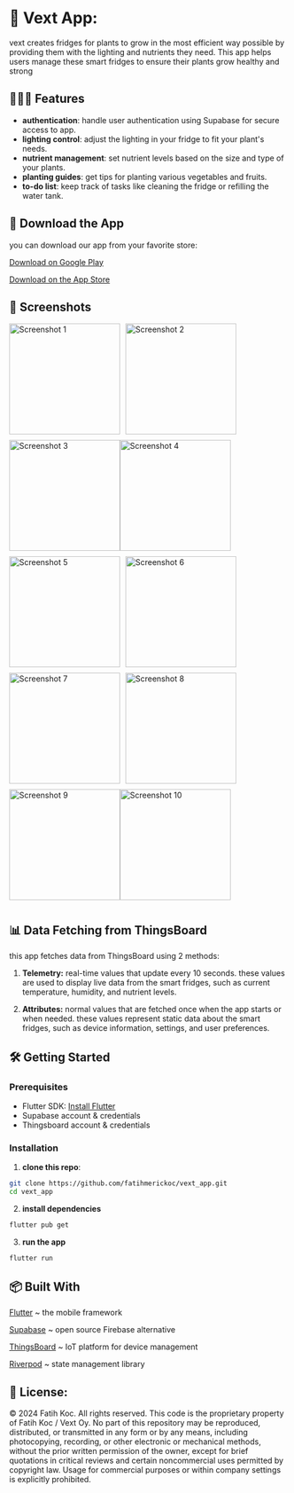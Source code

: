 # 🌱 Vext App:
vext creates fridges for plants to grow in the most efficient way possible by providing them with the lighting and nutrients they need. This app helps users manage these smart fridges to ensure their plants grow healthy and strong

## 👩🏽‍🍳 Features
- **authentication**: handle user authentication using Supabase for secure access to app.
- **lighting control**: adjust the lighting in your fridge to fit your plant's needs.
- **nutrient management**: set nutrient levels based on the size and type of your plants.
- **planting guides**: get tips for planting various vegetables and fruits.
- **to-do list**: keep track of tasks like cleaning the fridge or refilling the water tank.

## 📱 Download the App
you can download our app from your favorite store:

[Download on Google Play](https://play.google.com/store/apps/details?id=fi.vext.vextapp&hl=en)

[Download on the App Store](https://apps.apple.com/fi/app/vext/id6689519150?l=fi)

## 📸 Screenshots
<div style="display: flex; flex-wrap: wrap;">
  <img src="https://github.com/user-attachments/assets/12039585-8724-45ce-bc3b-daa3c1b8c502" alt="Screenshot 1" width="200" style="margin-right: 10px; margin-bottom: 10px;">
  <img src="https://github.com/user-attachments/assets/5164d43c-7ab5-4984-aa20-ad023bab97d2" alt="Screenshot 2" width="200" style="margin-right: 10px; margin-bottom: 10px;">
  <img src="https://github.com/user-attachments/assets/b899044c-196b-4afa-a955-a652081ee54a" alt="Screenshot 3" width="200" style="margin-bottom: 10px;">
  <img src="https://github.com/user-attachments/assets/d6fd32dc-8a00-41ea-8c73-8e6f3fdb0c95" alt="Screenshot 4" width="200" style="margin-right: 10px; margin-bottom: 10px;">
  <img src="https://github.com/user-attachments/assets/4083d59d-2573-44bd-b59c-eb99b079a1fc" alt="Screenshot 5" width="200" style="margin-right: 10px; margin-bottom: 10px;">
  <img src="https://github.com/user-attachments/assets/ae9b5c08-1d6a-42ec-b578-64cc3670887c" alt="Screenshot 6" width="200" style="margin-bottom: 10px;">
  <img src="https://github.com/user-attachments/assets/4435da73-951b-4eb1-ac39-cda1733dfdb3" alt="Screenshot 7" width="200" style="margin-right: 10px; margin-bottom: 10px;">
  <img src="https://github.com/user-attachments/assets/8f7e972a-8e42-4d68-ac07-ae180a749a60" alt="Screenshot 8" width="200" style="margin-right: 10px; margin-bottom: 10px;">
  <img src="https://github.com/user-attachments/assets/c6ee260b-aaf1-4200-be18-cf0dc1be9d61" alt="Screenshot 9" width="200" style="margin-bottom: 10px;">
  <img src="https://github.com/user-attachments/assets/dafa2be4-960f-4b21-835e-d639f5771c56" alt="Screenshot 10" width="200" style="margin-right: 10px; margin-bottom: 10px;">
</div>

## 📊 Data Fetching from ThingsBoard
this app fetches data from ThingsBoard using 2 methods:
1. **Telemetry:** real-time values that update every 10 seconds. these values are used to display live data from the smart fridges, such as current temperature, humidity, and nutrient levels.
   
2. **Attributes:** normal values that are fetched once when the app starts or when needed. these values represent static data about the smart fridges, such as device information, settings, and user preferences.

## 🛠️ Getting Started
### Prerequisites
- Flutter SDK: [Install Flutter](https://docs.flutter.dev/get-started/install)
- Supabase account & credentials 
- Thingsboard account & credentials 

### Installation
1. **clone this repo**:
```sh
git clone https://github.com/fatihmerickoc/vext_app.git
cd vext_app
```
2. **install dependencies**
```sh
flutter pub get
```

3. **run the app**
```sh
flutter run
```
## 📦 Built With
[Flutter](https://flutter.dev/) ~ the mobile framework

[Supabase](https://supabase.com/) ~ open source Firebase alternative

[ThingsBoard](https://thingsboard.io/) ~  IoT platform for device management

[Riverpod](https://riverpod.dev/) ~ state management library

## 📜 License:
© 2024 Fatih Koc. All rights reserved. This code is the proprietary property of Fatih Koc / Vext Oy. No part of this repository may be reproduced, distributed, or transmitted in any form or by any means, including photocopying, recording, or other electronic or mechanical methods, without the prior written permission of the owner, except for brief quotations in critical reviews and certain noncommercial uses permitted by copyright law. Usage for commercial purposes or within company settings is explicitly prohibited.













